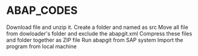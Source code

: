 # ABAP_CODES
Download file and unzip it.
Create a folder and named as src
Move all file from dowloader's folder and exclude the abapgit.xml
Compress these files and folder together as ZIP file
Run abapgit from SAP system 
Import the program from local machine 
